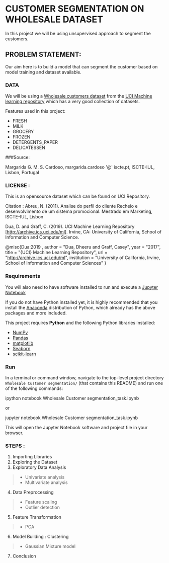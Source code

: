# CUSTOMER SEGMENTATION ON WHOLESALE DATASET

In this project we will be using unsupervised approach to segment the customers.

## PROBLEM STATEMENT: 

Our aim here is to build a model that can segment the customer based on model training and dataset available.

### DATA

We will be using a [Wholesale customers dataset](https://archive.ics.uci.edu/ml/datasets/Wholesale+customers#) 
from the [UCI Machine learning repository](https://archive.ics.uci.edu/ml/index.php) which has a very good collection of datasets.

Features used in this project:
- FRESH
- MILK
- GROCERY
- FROZEN
- DETERGENTS_PAPER
- DELICATESSEN

###Source:

Margarida G. M. S. Cardoso, margarida.cardoso '@' iscte.pt, ISCTE-IUL, Lisbon, Portugal

### LICENSE : 
This is an opensource dataset which can be found on UCI Repository.

Citation :
Abreu, N. (2011). Analise do perfil do cliente Recheio e desenvolvimento de um sistema promocional. Mestrado em Marketing, ISCTE-IUL, Lisbon

Dua, D. and Graff, C. (2019). UCI Machine Learning Repository [http://archive.ics.uci.edu/ml]. Irvine, CA: University of California, School of Information and Computer Science.

@misc{Dua:2019 ,
author = "Dua, Dheeru and Graff, Casey",
year = "2017",
title = "{UCI} Machine Learning Repository",
url = "http://archive.ics.uci.edu/ml",
institution = "University of California, Irvine, School of Information and Computer Sciences" }


### Requirements

You will also need to have software installed to run and execute a [Jupyter Notebook](http://ipython.org/notebook.html)

If you do not have Python installed yet, it is highly recommended that you install the [Anaconda](http://continuum.io/downloads) distribution of Python, which already has the above packages and more included. 

This project requires **Python** and the following Python libraries installed:

- [NumPy](http://www.numpy.org/)
- [Pandas](http://pandas.pydata.org/)
- [matplotlib](http://matplotlib.org/)
- [Seaborn](https://seaborn.pydata.org/)
- [scikit-learn](http://scikit-learn.org/)

### Run

In a terminal or command window, navigate to the top-level project directory `Wholesale Customer segmentation/`
(that contains this README) and run one of the following commands:


ipython notebook Wholesale Customer segmentation_task.ipynb

or

jupyter notebook Wholesale Customer segmentation_task.ipynb


This will open the Jupyter Notebook software and project file in your browser.

### STEPS :
1. Importing Libraries
2. Exploring the Dataset
3. Exploratory Data Analysis
> * Univariate analysis
> * Multivariate analysis
4. Data Preprocessing
> * Feature scaling
> * Outlier detection
5. Feature Transformation
> * PCA
6. Model Building : Clustering 
> * Gaussian Mixture model
7. Conclusion

